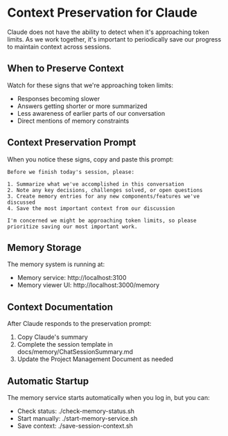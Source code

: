 # Context Preservation for Claude

Claude does not have the ability to detect when it's approaching token limits. As we work together, it's important to periodically save our progress to maintain context across sessions.

## When to Preserve Context

Watch for these signs that we're approaching token limits:
- Responses becoming slower
- Answers getting shorter or more summarized
- Less awareness of earlier parts of our conversation
- Direct mentions of memory constraints

## Context Preservation Prompt

When you notice these signs, copy and paste this prompt:

```
Before we finish today's session, please:

1. Summarize what we've accomplished in this conversation
2. Note any key decisions, challenges solved, or open questions
3. Create memory entries for any new components/features we've discussed
4. Save the most important context from our discussion

I'm concerned we might be approaching token limits, so please prioritize saving our most important work.
```

## Memory Storage

The memory system is running at:
- Memory service: http://localhost:3100
- Memory viewer UI: http://localhost:3000/memory

## Context Documentation

After Claude responds to the preservation prompt:
1. Copy Claude's summary
2. Complete the session template in docs/memory/ChatSessionSummary.md
3. Update the Project Management Document as needed

## Automatic Startup

The memory service starts automatically when you log in, but you can:
- Check status: ./check-memory-status.sh
- Start manually: ./start-memory-service.sh
- Save context: ./save-session-context.sh 